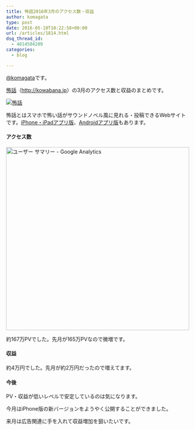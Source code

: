 ```yaml
---
title: 怖話2016年3月のアクセス数・収益
author: komagata
type: post
date: 2016-05-10T10:22:58+00:00
url: /articles/1814.html
dsq_thread_id:
  - 4814504209
categories:
  - blog

---
```

[@komagata][1]です。

<a title="怖話" href="http://kowabana.jp" target="_blank">怖話</a>（<a title="怖話" href="http://kowabana.jp" target="_blank">http://kowabana.jp</a>）の3月のアクセス数と収益のまとめです。

<p class="center">
  <a href="http://kowabana.jp"><img alt="怖話" src="http://i.gyazo.com/19e880127697f2aa72533b8e32ed6a2a.png" /></a>
</p>

怖話とはスマホで怖い話がサウンドノベル風に見れる・投稿できるWebサイトです。<a title="怖話iPhone・iPadアプリ版" href="https://itunes.apple.com/jp/app/bu-hua-zui-buno1wan5000huano/id564486792?l=ja&mt=8" target="_blank">iPhone・iPadアプリ版</a>、<a title="怖話Androidアプリ版" href="https://play.google.com/store/apps/details?id=jp.fjord.kowabana" target="_blank">Androidアプリ版</a>もあります。

#### アクセス数

<p class="center">
  <img alt="ユーザー サマリー - Google Analytics" src="https://gyazo.com/bcfa8ac1cfcfab2cc1e5439cdcad862c.png" width="500px" />
</p>

約167万PVでした。先月が165万PVなので微増です。

#### 収益

約4万円でした。先月が約2万円だったので増えてます。

#### 今後

PV・収益が低いレベルで安定しているのは気になります。
  
今月はiPhone版の新バージョンをようやく公開することができました。
  
来月は広告関連に手を入れて収益増加を狙いたいです。

 [1]: http://twitter.com/komagata